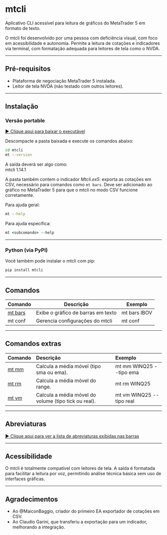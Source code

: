 # mtcli

Aplicativo CLI acessível para leitura de gráficos do MetaTrader 5 em formato de texto.  
  
O mtcli foi desenvolvido por uma pessoa com deficiência visual, com foco em acessibilidade e autonomia. Permite a leitura de cotações e indicadores via terminal, com formatação adequada para leitores de tela como o NVDA.
  
---
  
## Pré-requisitos

- Plataforma de negociação MetaTrader 5 instalada.
- Leitor de tela NVDA (não testado com outros leitores).
  
---
  
## Instalação
  
### Versão portable
  
[▶ Clique aqui para baixar o executável](https://bit.ly/mtcli)
  
Descompacte a pasta baixada e execute os comandos abaixo:
  
```cmd
cd mtcli
mt --version
```
  
A saída deverá ser algo como:  
mtcli 1.14.1  
  
A pasta também contem o indicador *Mtcli.ex5*: exporta as cotações em CSV, necessário para comandos como `mt bars`.
Deve ser adicionado ao gráfico no MetaTrader 5 para que o mtcli no modo CSV funcione corretamente.  
  
Para ajuda geral:  

```cmd
mt --help
```
  
Para ajuda específica:  
  
```cmd
mt <subcomando> --help
```
  
---
  
### Python (via PyPI)
  
Você também pode instalar o mtcli com pip:
  
```cmd
pip install mtcli
```
  
---
  
## Comandos
  
| Comando       | Descrição                                      | Exemplo       |
|---------------|------------------------------------------------|---------------|
| [mt bars](bars.md) | Exibe o gráfico de barras em texto             | mt bars IBOV |
| mt conf     | Gerencia configurações do mtcli                 | mt conf      |
  
---
  
## Comandos extras
  
  | Comando | Descrição | Exemplo |
| :----- | :------ | :---- |
| [mt mm](mm.md) | Calcula a média móvel (tipo sma ou ema). | mt mm WINQ25 --tipo ema |
| [mt rm](rm.md) | Calcula a média móvel do range.| mt rm WINQ25 |
| [mt vm](vm.md) | Calcula a média móvel do volume (tipo tick ou real). | mt vm WINQ25 --tipo real |
  
---
  
## Abreviaturas

[▶ Clique aqui para ver a lista de abreviaturas exibidas nas barras](abreviaturas.md)
  
---
  
## Acessibilidade
  
O mtcli é totalmente compatível com leitores de tela. A saída é formatada para facilitar a leitura por voz, permitindo análise técnica básica sem uso de interfaces gráficas.
  
---
  
## Agradecimentos
  
- Ao @MaiconBaggio, criador do primeiro EA exportador de cotações em CSV.
- Ao Claudio Garini, que transferiu a exportação para um indicador, melhorando a integração.
  
